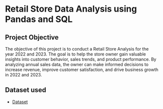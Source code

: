 # Retail Store Data Analysis using Pandas and SQL

## Project Objective
The objective of this project is to conduct a Retail Store Analysis for the year 2022 and 2023. The goal is to help the store owner gain valuable insights into customer behavior, sales trends, and product performance. By analyzing annual sales data, the owner can make informed decisions to increase revenue, improve customer satisfaction, and drive business growth in 2022 and 2023.


## Dataset used
- [Dataset](https://www.kaggle.com/datasets/ankitbansal06/retail-orders)
